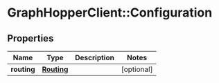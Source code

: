 # GraphHopperClient::Configuration

## Properties
Name | Type | Description | Notes
------------ | ------------- | ------------- | -------------
**routing** | [**Routing**](Routing.md) |  | [optional] 



